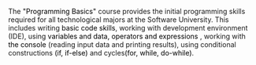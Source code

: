 The <span style="color: black;">"Programming Basics"</span> course provides the initial programming skills required for all technological majors at the Software University. This includes writing <span style="color: black;">basic code skills</span>, working with development environment (IDE), using <span style="color: black;">variables and data, operators and expressions</span> , working with <span style="color: black;">the console</span> (reading input data and printing results), using conditional constructions <span style="color: black;">(if, if-else)</span> and cycles<span style="color: black;">(for, while, do-while)</span>.
